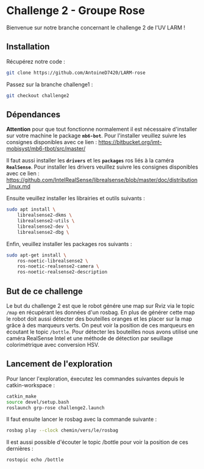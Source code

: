 # Challenge 2 - Groupe Rose

Bienvenue sur notre branche concernant le challenge 2 de l'UV LARM !

## Installation

Récupérez notre code :
``` bash
git clone https://github.com/AntoineD7420/LARM-rose
```

Passez sur la branche challenge1 :
``` bash
git checkout challenge2
```

## Dépendances

**Attention** pour que tout fonctionne normalement il est nécessaire d'installer sur votre machine le package **`mb6-bot`**. Pour l'installer veuillez suivre les consignes disponibles avec ce lien :
https://bitbucket.org/imt-mobisyst/mb6-tbot/src/master/

Il faut aussi installer les **`drivers`** et les **`packages`** ros liés à la caméra **`RealSense`**.
Pour installer les drivers veuillez suivre les consignes disponibles avec ce lien :
https://github.com/IntelRealSense/librealsense/blob/master/doc/distribution_linux.md

Ensuite veuillez installer les librairies et outils suivants :
``` bash
sudo apt install \
    librealsense2-dkms \
    librealsense2-utils \
    librealsense2-dev \
    librealsense2-dbg \
```
Enfin, veuillez installer les packages ros suivants :
``` bash
sudo apt-get install \
    ros-noetic-librealsense2 \
    ros-noetic-realsense2-camera \
    ros-noetic-realsense2-description
```

## But de ce challenge

Le but du challenge 2 est que le robot génére une map sur Rviz via le topic `/map` en récupérant les données d'un rosbag. En plus de générer cette map le robot doit aussi détecter des bouteilles oranges et les placer sur la map grâce à des marqueurs verts. On peut voir la position de ces marqueurs en écoutant le topic `/bottle`.
Pour détecter les bouteilles nous avons utilisé une caméra RealSense Intel et une méthode de détection par seuillage colorimétrique avec conversion HSV.

## Lancement de l'exploration

Pour lancer l'exploration, éxecutez les commandes suivantes depuis le catkin-workspace :
``` bash
catkin_make
source devel/setup.bash
roslaunch grp-rose challenge2.launch
```

Il faut ensuite lancer le rosbag avec la commande suivante :
``` bash
rosbag play --clock chemin/vers/le/rosbag
```

Il est aussi possible d'écouter le topic /bottle pour voir la position de ces dernières :
``` bash
rostopic echo /bottle
```
